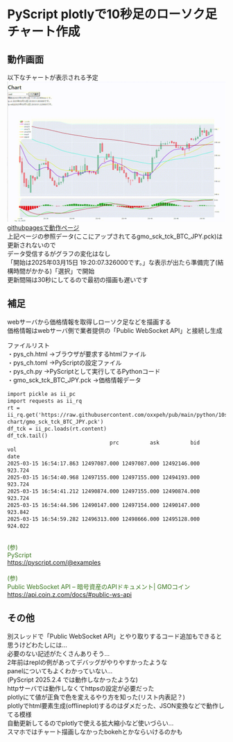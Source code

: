 # PyScript plotlyで10秒足のローソク足チャート作成  
## 動作画面
以下なチャートが表示される予定
![チャート図](chart.gif)  
[githubpagesで動作ページ](https://oxxpeh.github.io/2025/03_pys_ch.html)  
上記ページの参照データ(ここにアップされてるgmo_sck_tck_BTC_JPY.pck)は更新されないので  
データ受信するがグラフの変化はなし  
「開始は2025年03月15日 19:20:07.326000です。」な表示が出たら準備完了(結構時間がかかる)「選択」で開始  
更新間隔は30秒にしてるので最初の描画も遅いです  
## 補足
webサーバから価格情報を取得しローソク足などを描画する  
価格情報はwebサーバ側で業者提供の「Public WebSocket API」と接続し生成  
  
ファイルリスト  
・pys_ch.html ->ブラウザが要求するhtmlファイル  
・pys_ch.toml ->PyScriptの設定ファイル  
・pys_ch.py ->PyScriptとして実行してるPythonコード  
・gmo_sck_tck_BTC_JPY.pck ->価格情報データ  

```
import pickle as ii_pc                                                       
import requests as ii_rq                
rt = ii_rq.get('https://raw.githubusercontent.com/oxxpeh/pub/main/python/10s-chart/gmo_sck_tck_BTC_JPY.pck')                                                                  
df_tck = ii_pc.loads(rt.content)                                                                  
df_tck.tail()                                                     
                                 prc          ask          bid      vol     
date                                                                        
2025-03-15 16:54:17.863 12497087.000 12497087.000 12492146.000  923.724     
2025-03-15 16:54:40.968 12497155.000 12497155.000 12494193.000  923.724     
2025-03-15 16:54:41.212 12490874.000 12497155.000 12490874.000  923.724     
2025-03-15 16:54:44.506 12490147.000 12497154.000 12490147.000  923.842     
2025-03-15 16:54:59.282 12496313.000 12498666.000 12495128.000  924.022     
```


<span style="color: #38761d;"><br>(参)<br>PyScript<br>https://pyscript.com/@examples</span><br>
<span style="color: #38761d;"><br>(参)<br>Public WebSocket API – 暗号資産のAPIドキュメント| GMOコイン<br>https://api.coin.z.com/docs/#public-ws-api</span><br>
## その他  
別スレッドで「Public WebSocket API」とやり取りするコード追加もできると思うけどわたしには…  
必要のない記述がたくさんありそう…  
2年前はreplの例があってデバッグがやりやすかったような  
panelについてもよくわかっていない…  
(PyScript 2025.2.4 では動作しなかったような)  
httpサーバでは動作しなくてhttpsの設定が必要だった  
plotlyにて値が正負で色を変えるやり方を知った(リスト内表記？)  
plotlyでhtml要素生成(offlineplot)するのはダメだった、JSON変換などで動作してる模様  
自動更新してるのでplotlyで使える拡大縮小など使いづらい…  
スマホではチャート描画しなかったbokehとかならいけるのかも  
